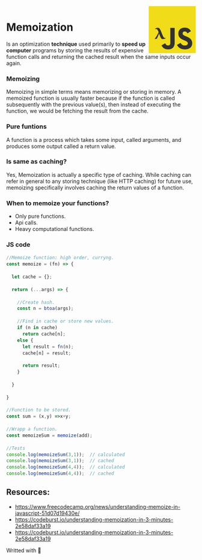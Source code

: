<img src="https://github.com/damiancipolat/Functional_programming_in_JS/blob/master/doc/fp.png?raw=true" width="125px" align="right" />

# Memoization
Is an optimization **technique** used primarily to **speed up computer** programs by storing the results of expensive function calls and returning the cached result when the same inputs occur again.

### Memoizing
Memoizing in simple terms means memorizing or storing in memory. A memoized function is usually faster because if the function is called subsequently with the previous value(s), then instead of executing the function, we would be fetching the result from the cache.

### Pure funtions
A function is a process which takes some input, called arguments, and produces some output called a return value.

### Is same as caching?
Yes, Memoization is actually a specific type of caching. While caching can refer in general to any storing technique (like HTTP caching) for future use, memoizing specifically involves caching the return values of a function.

### When to memoize your functions?
- Only pure functions.
- Api calls.
- Heavy computational functions.

### JS code
```js
//Memoize function: high order, curryng.
const memoize = (fn) => {

  let cache = {};
  
  return (...args) => {
    
    //Create hash.
    const n = btoa(args);

    //Find in cache or store new values.
    if (n in cache)      
      return cache[n];
    else {    
      let result = fn(n);
      cache[n] = result;

      return result;
    }

  }

}

//Function to be stored.
const sum = (x,y) =>x+y;

//Wrapp a function.
const memoizeSum = memoize(add);

//Tests
console.log(memoizeSum(3,1));  // calculated
console.log(memoizeSum(3,1));  // cached
console.log(memoizeSum(4,4));  // calculated
console.log(memoizeSum(4,4));  // cached
```

## Resources:
- https://www.freecodecamp.org/news/understanding-memoize-in-javascript-51d07d19430e/
- https://codeburst.io/understanding-memoization-in-3-minutes-2e58daf33a19
- https://codeburst.io/understanding-memoization-in-3-minutes-2e58daf33a19


Writted with 💖
